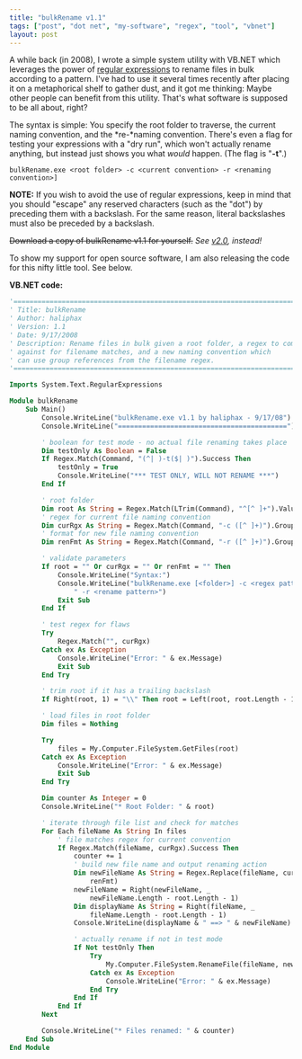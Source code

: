 ```yaml
---
title: "bulkRename v1.1"
tags: ["post", "dot net", "my-software", "regex", "tool", "vbnet"]
layout: post
---
```


A while back (in 2008), I wrote a simple system utility with VB.NET
which leverages the power of [regular
expressions](https://www.regular-expressions.info) to rename files in
bulk according to a pattern. I've had to use it several times recently
after placing it on a metaphorical shelf to gather dust, and it got me
thinking: Maybe other people can benefit from this utility. That's what
software is supposed to be all about, right?<!--more-->

The syntax is simple: You specify the root folder to traverse, the
current naming convention, and the *re-*naming convention. There's even
a flag for testing your expressions with a "dry run", which won't
actually rename anything, but instead just shows you what _would_
happen. (The flag is "**-t**".)

    bulkRename.exe <root folder> -c <current convention> -r <renaming convention>]

**NOTE:** If you wish to avoid the use of regular expressions, keep in
mind that you should "escape" any reserved characters (such as the
"dot") by preceding them with a backslash. For the same reason, literal
backslashes must also be preceded by a backslash.

<s>Download a copy of bulkRename
v1.1 for yourself.</s> _See [v2.0](/2011/11/bulkrename-v2-0-released/), instead!_

To show my support for open source software, I am also releasing the
code for this nifty little tool. See below.

**VB.NET code:**

```vb
'===============================================================================
' Title: bulkRename
' Author: haliphax
' Version: 1.1
' Date: 9/17/2008
' Description: Rename files in bulk given a root folder, a regex to compare
' against for filename matches, and a new naming convention which
' can use group references from the filename regex.
'===============================================================================

Imports System.Text.RegularExpressions

Module bulkRename
	Sub Main()
		Console.WriteLine("bulkRename.exe v1.1 by haliphax - 9/17/08")
		Console.WriteLine("==========================================")

		' boolean for test mode - no actual file renaming takes place
		Dim testOnly As Boolean = False
		If Regex.Match(Command, "(^| )-t($| )").Success Then
			testOnly = True
			Console.WriteLine("*** TEST ONLY, WILL NOT RENAME ***")
		End If

		' root folder
		Dim root As String = Regex.Match(LTrim(Command), "^[^ ]+").Value
		' regex for current file naming convention
		Dim curRgx As String = Regex.Match(Command, "-c ([^ ]+)").Groups(1).Value
		' format for new file naming convention
		Dim renFmt As String = Regex.Match(Command, "-r ([^ ]+)").Groups(1).Value

		' validate parameters
		If root = "" Or curRgx = "" Or renFmt = "" Then
			Console.WriteLine("Syntax:")
			Console.WriteLine("bulkRename.exe [<folder>] -c <regex pattern>" & _
				" -r <rename pattern>")
			Exit Sub
		End If

		' test regex for flaws
		Try
			Regex.Match("", curRgx)
		Catch ex As Exception
			Console.WriteLine("Error: " & ex.Message)
			Exit Sub
		End Try

		' trim root if it has a trailing backslash
		If Right(root, 1) = "\\" Then root = Left(root, root.Length - 1)

		' load files in root folder
		Dim files = Nothing

		Try
			files = My.Computer.FileSystem.GetFiles(root)
		Catch ex As Exception
			Console.WriteLine("Error: " & ex.Message)
			Exit Sub
		End Try

		Dim counter As Integer = 0
		Console.WriteLine("* Root Folder: " & root)

		' iterate through file list and check for matches
		For Each fileName As String In files
			' file matches regex for current convention
			If Regex.Match(fileName, curRgx).Success Then
				counter += 1
				' build new file name and output renaming action
				Dim newFileName As String = Regex.Replace(fileName, curRgx, _
					renFmt)
				newFileName = Right(newFileName, _
					newFileName.Length - root.Length - 1)
				Dim displayName As String = Right(fileName, _
					fileName.Length - root.Length - 1)
				Console.WriteLine(displayName & " ==> " & newFileName)

				' actually rename if not in test mode
				If Not testOnly Then
					Try
						My.Computer.FileSystem.RenameFile(fileName, newFileName)
					Catch ex As Exception
						Console.WriteLine("Error: " & ex.Message)
					End Try
				End If
			End If
		Next

		Console.WriteLine("* Files renamed: " & counter)
	End Sub
End Module
```
